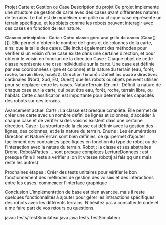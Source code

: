 Projet Carte et Gestion de Case
    Description du projet
        Ce projet implémente une structure de gestion de carte avec des cases ayant différentes natures de terrains. Le but est de modéliser une grille où chaque case représente un terrain spécifique, et les objets comme les robots peuvent interagir avec ces cases en fonction de leur nature.

Classes principales :
    Carte : Cette classe gère une grille de cases (Case[][]). Elle permet d'obtenir le nombre de lignes et de colonnes de la carte, ainsi que la taille des cases. Elle inclut également des méthodes pour vérifier si un voisin d'une case existe dans une certaine direction, et pour obtenir le voisin en fonction de la direction
    Case : Chaque objet de cette classe représente une case individuelle sur la carte. Une case est définie par ses coordonnées (ligne et colonne) et la nature du terrain (eau, forêt, roche, terrain libre, habitat).
    Direction (Enum) : Définit les quatre directions cardinales (Nord, Sud, Est, Ouest) que les robots ou objets peuvent utiliser pour se déplacer entre les cases.
    NatureTerrain (Enum) : Définit la nature de chaque case sur la carte, qui peut être eau, forêt, roche, terrain libre, ou habitat. Cette classification est importante pour déterminer les capacités des robots sur ces terrains.

Avancement actuel
    Carte : La classe est presque complète. Elle permet de créer une carte avec un nombre défini de lignes et colonnes, d’accéder à chaque case et de vérifier si des voisins existent dans une certaine direction.
    Case : La structure de la classe est définie avec la gestion des lignes, des colonnes, et de la nature du terrain.
    Enums : Les énumérations Direction et NatureTerrain sont bien définies, ce qui permet d’ajouter facilement des contraintes spécifiques en fonction du type de robot ou de l'interaction avec la nature du terrain.
    Robot : la classe et ses abstraites Drone, RobotAPattes ... sont presque completes
    LectureDonnees : est presque finie il reste a verifier si on lit vitesse robot(j ai fais qq uns mais reste les autres).
    
Prochaines étapes :
    Créer des tests unitaires pour vérifier le bon fonctionnement des méthodes de gestion des voisins et des interactions entre les cases.
    commencer l'interface graphique

Conclusion
    L’implémentation de base est bien avancée, mais il reste quelques fonctionnalités à ajouter pour gérer les interactions spécifiques des robots avec les différents terrains. N'hésitez pas à consulter le code et à me faire part de vos retours ou questions.

javac tests/TestSimulateur.java 
java tests.TestSimulateur